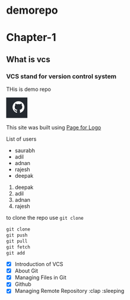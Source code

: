 # demorepo

<!-- this is first heading -->
# Chapter-1
## What is vcs
### VCS stand for version control system

THis is demo repo


![This is an image](pic.PNG)

This site was built using [Page for Logo](https://github.com/logos)

List of users
- saurabh
- adil
- adnan
- rajesh
- deepak


1. deepak
2. adil
3. adnan
4. rajesh


to clone the repo use `git clone`

```
git clone
git push
git pull
git fetch
git add
```


- [x] Introduction of VCS
- [x] About Git
- [x] Managing Files in Git
- [x] Github
- [x] Managing Remote Repository :clap :sleeping
